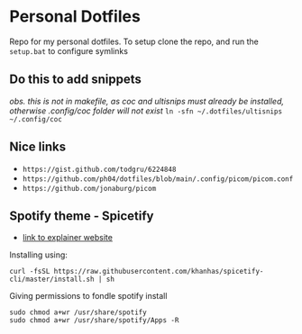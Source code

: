 # Personal Dotfiles
Repo for my personal dotfiles. To setup clone the repo, and run the `setup.bat` to configure symlinks

## Do this to add snippets 
*obs. this is not in makefile, as coc and ultisnips must already be installed, otherwise .config/coc folder will not exist*
`ln -sfn ~/.dotfiles/ultisnips ~/.config/coc`

## Nice links
- `https://gist.github.com/todgru/6224848`
- `https://github.com/ph04/dotfiles/blob/main/.config/picom/picom.conf`
- `https://github.com/jonaburg/picom`

## Spotify theme - Spicetify
- [link to explainer website](https://www.omgubuntu.co.uk/2022/01/spicetify-change-spotify-app-theme)

Installing using:
```
curl -fsSL https://raw.githubusercontent.com/khanhas/spicetify-cli/master/install.sh | sh
```

Giving permissions to fondle spotify install
```
sudo chmod a+wr /usr/share/spotify
sudo chmod a+wr /usr/share/spotify/Apps -R
```
